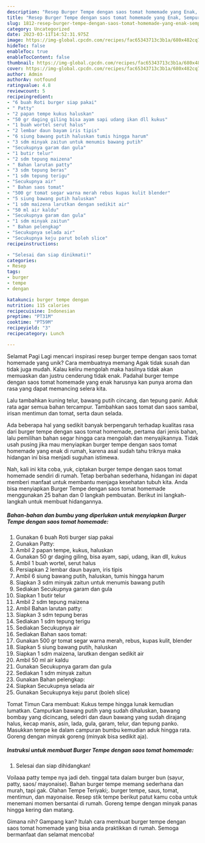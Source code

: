 ```yaml
---
description: "Resep Burger Tempe dengan saos tomat homemade yang Enak, Sempurna"
title: "Resep Burger Tempe dengan saos tomat homemade yang Enak, Sempurna"
slug: 1812-resep-burger-tempe-dengan-saos-tomat-homemade-yang-enak-sempurna
category: Uncategorized
date: 2023-03-11T14:52:31.975Z
image: https://img-global.cpcdn.com/recipes/fac65343713c3b1a/680x482cq70/burger-tempe-dengan-saos-tomat-homemade-foto-resep-utama.jpg
hideToc: false
enableToc: true
enableTocContent: false
thumbnail: https://img-global.cpcdn.com/recipes/fac65343713c3b1a/680x482cq70/burger-tempe-dengan-saos-tomat-homemade-foto-resep-utama.jpg
cover: https://img-global.cpcdn.com/recipes/fac65343713c3b1a/680x482cq70/burger-tempe-dengan-saos-tomat-homemade-foto-resep-utama.jpg
author: Admin
authorAv: notfound
ratingvalue: 4.8
reviewcount: 5
recipeingredient:
- "6 buah Roti burger siap pakai"
- " Patty"
- "2 papan tempe kukus haluskan"
- "50 gr daging giling bisa ayam sapi udang ikan dll kukus"
- "1 buah wortel serut halus"
- "2 lembar daun bayam iris tipis"
- "6 siung bawang putih haluskan tumis hingga harum"
- "3 sdm minyak zaitun untuk menumis bawang putih"
- "Secukupnya garam dan gula"
- "1 butir telur"
- "2 sdm tepung maizena"
- " Bahan larutan patty"
- "3 sdm tepung beras"
- "1 sdm tepung terigu"
- "Secukupnya air"
- " Bahan saos tomat"
- "500 gr tomat segar warna merah rebus kupas kulit blender"
- "5 siung bawang putih haluskan"
- "1 sdm maizena larutkan dengan sedikit air"
- "50 ml air kaldu"
- "Secukupnya garam dan gula"
- "1 sdm minyak zaitun"
- " Bahan pelengkap"
- "Secukupnya selada air"
- "Secukupnya keju parut boleh slice"
recipeinstructions:

- "Selesai dan siap dinikmati!"
categories:
- Resep
tags:
- burger
- tempe
- dengan

katakunci: burger tempe dengan 
nutrition: 115 calories
recipecuisine: Indonesian
preptime: "PT31M"
cooktime: "PT59M"
recipeyield: "3"
recipecategory: Lunch

---
```



Selamat Pagi Lagi mencari inspirasi resep burger tempe dengan saos tomat homemade yang unik? Cara membuatnya memang Agak tidak susah dan tidak juga mudah. Kalau keliru mengolah maka hasilnya tidak akan memuaskan dan justru cenderung tidak enak. Padahal burger tempe dengan saos tomat homemade yang enak harusnya kan punya aroma dan rasa yang dapat memancing selera kita.


Lalu tambahkan kuning telur, bawang putih cincang, dan tepung panir. Aduk rata agar semua bahan tercampur. Tambahkan saos tomat dan saos sambal, irisan mentimun dan tomat, serta daun selada.

Ada beberapa hal yang sedikit banyak berpengaruh terhadap kualitas rasa dari burger tempe dengan saos tomat homemade, pertama dari jenis bahan, lalu pemilihan bahan segar hingga cara mengolah dan menyajikannya. Tidak usah pusing jika mau menyiapkan burger tempe dengan saos tomat homemade yang enak di rumah, karena asal sudah tahu triknya maka hidangan ini bisa menjadi suguhan istimewa.


Nah, kali ini kita coba, yuk, ciptakan burger tempe dengan saos tomat homemade sendiri di rumah. Tetap berbahan sederhana, hidangan ini dapat memberi manfaat untuk membantu menjaga kesehatan tubuh kita. Anda bisa menyiapkan Burger Tempe dengan saos tomat homemade menggunakan 25 bahan dan 0 langkah pembuatan. Berikut ini langkah-langkah untuk membuat hidangannya.

<!--inarticleads1-->

##### Bahan-bahan dan bumbu yang diperlukan untuk menyiapkan Burger Tempe dengan saos tomat homemade:

1. Gunakan 6 buah Roti burger siap pakai
1. Gunakan  Patty:
1. Ambil 2 papan tempe, kukus, haluskan
1. Gunakan 50 gr daging giling, bisa ayam, sapi, udang, ikan dll, kukus
1. Ambil 1 buah wortel, serut halus
1. Persiapkan 2 lembar daun bayam, iris tipis
1. Ambil 6 siung bawang putih, haluskan, tumis hingga harum
1. Siapkan 3 sdm minyak zaitun untuk menumis bawang putih
1. Sediakan Secukupnya garam dan gula
1. Siapkan 1 butir telur
1. Ambil 2 sdm tepung maizena
1. Ambil  Bahan larutan patty:
1. Siapkan 3 sdm tepung beras
1. Sediakan 1 sdm tepung terigu
1. Sediakan Secukupnya air
1. Sediakan  Bahan saos tomat:
1. Gunakan 500 gr tomat segar warna merah, rebus, kupas kulit, blender
1. Siapkan 5 siung bawang putih, haluskan
1. Siapkan 1 sdm maizena, larutkan dengan sedikit air
1. Ambil 50 ml air kaldu
1. Gunakan Secukupnya garam dan gula
1. Sediakan 1 sdm minyak zaitun
1. Gunakan  Bahan pelengkap:
1. Siapkan Secukupnya selada air
1. Gunakan Secukupnya keju parut (boleh slice)


Tomat Timun Cara membuat: Kukus tempe hingga lunak kemudian lumatkan. Campurkan bawang putih yang sudah dihaluskan, bawang bombay yang dicincang, seledri dan daun bawang yang sudah dirajang halus, kecap manis, asin, lada, gula, garam, telur, dan tepung panko. Masukkan tempe ke dalam campuran bumbu kemudian aduk hingga rata. Goreng dengan minyak goreng (minyak bisa sedikit aja). 

<!--inarticleads2-->

##### Instruksi untuk membuat Burger Tempe dengan saos tomat homemade:


1. Selesai dan siap dihidangkan!

Voilaaa patty tempe nya jadi deh. tinggal tata dalam burger bun (sayur, patty, saos/ mayonaise). Bahan burger tempe memang sederhana dan murah, tapi gak. Olahan Tempe Teriyaki;. burger tempe, saus, tomat, mentimun, dan mayonaise. Resep stik tempe berikut patut kamu coba untuk menemani momen bersantai di rumah. Goreng tempe dengan minyak panas hingga kering dan matang. 

Gimana nih? Gampang kan? Itulah cara membuat burger tempe dengan saos tomat homemade yang bisa anda praktikkan di rumah. Semoga bermanfaat dan selamat mencoba!
